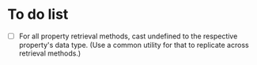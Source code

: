 # To do list

- [ ] For all property retrieval methods, cast undefined to the respective property's data type. (Use a common utility for that to replicate across retrieval methods.)